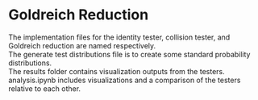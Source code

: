 # Goldreich Reduction

The implementation files for the identity tester, collision tester, and Goldreich reduction are named respectively.  
The generate test distributions file is to create some standard probability distributions.  
The results folder contains visualization outputs from the testers.  
analysis.ipynb includes visualizations and a comparison of the testers relative to each other.  
